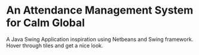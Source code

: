 # An Attendance Management System for Calm Global
A Java Swing Application inspiration using Netbeans and Swing framework. Hover through tiles and get a nice look.



